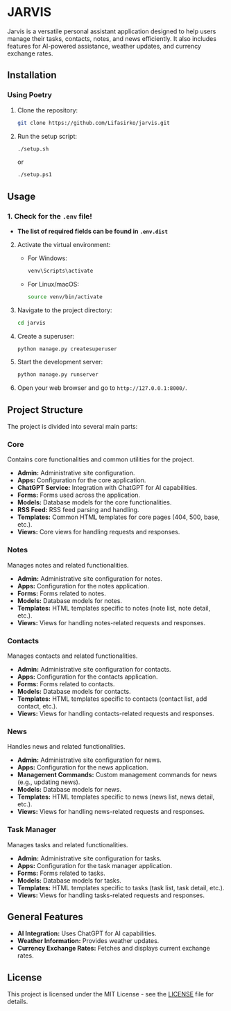 
# JARVIS

Jarvis is a versatile personal assistant application designed to help users manage their tasks, contacts, notes, and news efficiently. It also includes features for AI-powered assistance, weather updates, and currency exchange rates.

## Installation

### Using Poetry

1. Clone the repository:

   ```sh
   git clone https://github.com/Lifasirko/jarvis.git
   ```

2. Run the setup script:

   ```sh
   ./setup.sh
   ```
   or 
   ```sh
   ./setup.ps1
   ```

## Usage

### 1.  Check for the `.env` file!
   - **The list of required fields can be found in `.env.dist`**


2. Activate the virtual environment:

   - For Windows:
     ```sh
     venv\Scripts\activate
     ```

   - For Linux/macOS:
     ```sh
     source venv/bin/activate
     ```

3. Navigate to the project directory:

   ```sh
   cd jarvis
   ```

4. Create a superuser:

   ```sh
   python manage.py createsuperuser
   ```

4. Start the development server:

   ```sh
   python manage.py runserver
   ```

5. Open your web browser and go to `http://127.0.0.1:8000/`.

## Project Structure

The project is divided into several main parts:

### Core

Contains core functionalities and common utilities for the project.

- **Admin:** Administrative site configuration.
- **Apps:** Configuration for the core application.
- **ChatGPT Service:** Integration with ChatGPT for AI capabilities.
- **Forms:** Forms used across the application.
- **Models:** Database models for the core functionalities.
- **RSS Feed:** RSS feed parsing and handling.
- **Templates:** Common HTML templates for core pages (404, 500, base, etc.).
- **Views:** Core views for handling requests and responses.

### Notes

Manages notes and related functionalities.

- **Admin:** Administrative site configuration for notes.
- **Apps:** Configuration for the notes application.
- **Forms:** Forms related to notes.
- **Models:** Database models for notes.
- **Templates:** HTML templates specific to notes (note list, note detail, etc.).
- **Views:** Views for handling notes-related requests and responses.

### Contacts

Manages contacts and related functionalities.

- **Admin:** Administrative site configuration for contacts.
- **Apps:** Configuration for the contacts application.
- **Forms:** Forms related to contacts.
- **Models:** Database models for contacts.
- **Templates:** HTML templates specific to contacts (contact list, add contact, etc.).
- **Views:** Views for handling contacts-related requests and responses.

### News

Handles news and related functionalities.

- **Admin:** Administrative site configuration for news.
- **Apps:** Configuration for the news application.
- **Management Commands:** Custom management commands for news (e.g., updating news).
- **Models:** Database models for news.
- **Templates:** HTML templates specific to news (news list, news detail, etc.).
- **Views:** Views for handling news-related requests and responses.

### Task Manager

Manages tasks and related functionalities.

- **Admin:** Administrative site configuration for tasks.
- **Apps:** Configuration for the task manager application.
- **Forms:** Forms related to tasks.
- **Models:** Database models for tasks.
- **Templates:** HTML templates specific to tasks (task list, task detail, etc.).
- **Views:** Views for handling tasks-related requests and responses.

## General Features

- **AI Integration:** Uses ChatGPT for AI capabilities.
- **Weather Information:** Provides weather updates.
- **Currency Exchange Rates:** Fetches and displays current exchange rates.

## License

This project is licensed under the MIT License - see the [LICENSE](LICENSE) file for details.
